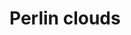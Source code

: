 <!--
  id: 336
  date: 2009-02-28T00:00:29
  modified: 2009-02-28T00:00:29
  slug: perlin-clouds
  type: post
  excerpt: [object Object]
  categories: uncategorized
  tags: 
  inCv: 
  inPortfolio: 
  dateFrom: 
  dateTo: 
-->

# Perlin clouds

<p><script type="text/javascript">
	Sjeiti.addFlv("pcloud.flv", 256,256,"pcloud");
	Sjeiti.addFlv("Fire_IV.flv",256,256,"fire");
	Sjeiti.addFlv("terraformer.flv",256,256,"terraformer");
	Sjeiti.addFlv("Seventies.flv",256,256,"Seventies");
	Sjeiti.addFlv("eye.flv",256,256,"eye");
	Sjeiti.addFlv("splasher.flv",256,256,"splasher");
	Sjeiti.addFlv("ammonite.flv",256,256,"ammonite");
	Sjeiti.addFlv("seawater.flv",256,256,"seawater");
</script></p>